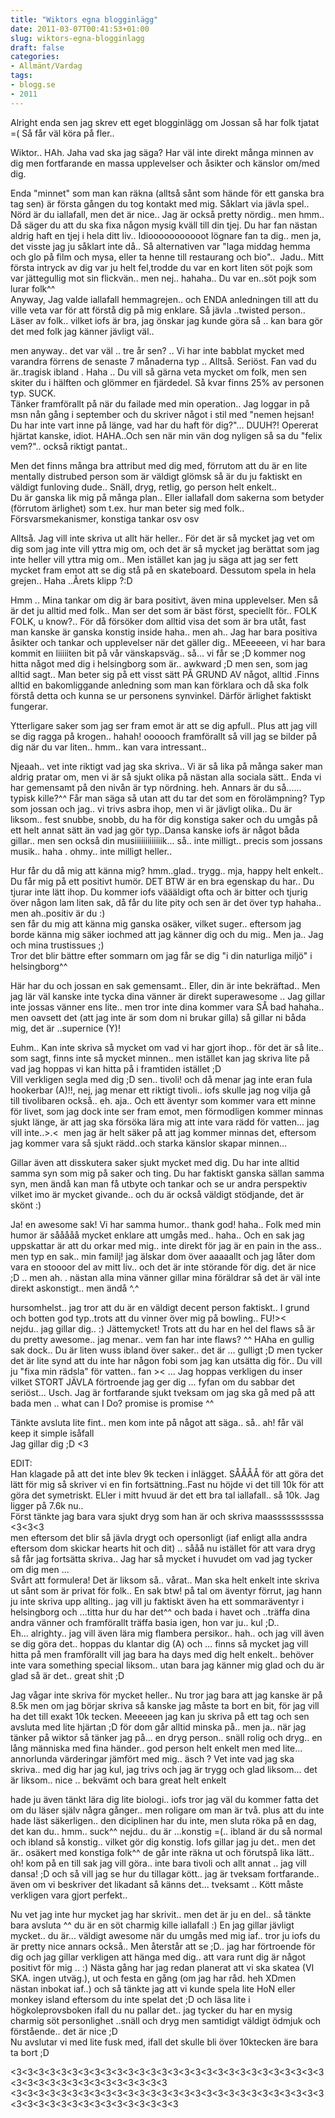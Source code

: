 ```yaml
---
title: "Wiktors egna blogginlägg"
date: 2011-03-07T00:41:53+01:00
slug: wiktors-egna-blogginlagg
draft: false
categories:
- Allmänt/Vardag
tags:
- blogg.se
- 2011
---
```

Alright enda sen jag skrev ett eget blogginlägg om Jossan så har folk tjatat =( Så får väl köra på fler..  
  
Wiktor.. HAh. Jaha vad ska jag säga? Har väl inte direkt många minnen av dig men fortfarande en massa upplevelser och åsikter och känslor om/med dig.  
  
Enda "minnet" som man kan räkna (alltså sånt som hände för ett ganska bra tag sen) är första gången du tog kontakt med mig. Såklart via jävla spel.. Nörd är du iallafall, men det är nice.. Jag är också pretty nördig.. men hmm.. Då säger du att du ska fixa någon mysig kväll till din tjej. Du har fan nästan aldrig haft en tjej i hela ditt liv.. Idiooooooooooot lögnare fan ta dig.. men ja, det visste jag ju såklart inte då.. Så alternativen var "laga middag hemma och glo på film och mysa, eller ta henne till restaurang och bio"..  Jadu.. Mitt första intryck av dig var ju helt fel,trodde du var en kort liten söt pojk som var jättegullig mot sin flickvän.. men nej.. hahaha.. Du var en..söt pojk som lurar folk^^  
Anyway, Jag valde iallafall hemmagrejen.. och ENDA anledningen till att du ville veta var för att förstå dig på mig enklare. Så jävla ..twisted person.. Läser av folk.. vilket iofs är bra, jag önskar jag kunde göra så .. kan bara gör det med folk jag känner jävligt väl..  
  
men anyway.. det var väl .. tre år sen? .. Vi har inte babblat mycket med varandra förrens de senaste 7 månaderna typ .. Alltså. Seriöst. Fan vad du är..tragisk ibland . Haha .. Du vill så gärna veta mycket om folk, men sen skiter du i hälften och glömmer en fjärdedel. Så kvar finns 25% av personen typ. SUCK.  
Tänker framförallt på när du failade med min operation.. Jag loggar in på msn nån gång i september och du skriver något i stil med "nemen hejsan! Du har inte vart inne på länge, vad har du haft för dig?"... DUUH?! Opererat hjärtat kanske, idiot. HAHA..Och sen när min vän dog nyligen så sa du "felix vem?".. också riktigt pantat..  
  
Men det finns många bra attribut med dig med, förrutom att du är en lite mentally distrubed person som är väldigt glömsk så är du ju faktiskt en väldigt funloving dude.. Snäll, dryg, retlig, go person helt enkelt..  
Du är ganska lik mig på många plan.. Eller iallafall dom sakerna som betyder (förrutom ärlighet) som t.ex. hur man beter sig med folk.. Försvarsmekanismer, konstiga tankar osv osv  
  
  
Alltså. Jag vill inte skriva ut allt här heller.. För det är så mycket jag vet om dig som jag inte vill yttra mig om, och det är så mycket jag berättat som jag inte heller vill yttra mig om.. Men istället kan jag ju säga att jag ser fett mycket fram emot att se dig stå på en skateboard. Dessutom spela in hela grejen.. Haha ..Årets klipp ?:D  
  
Hmm .. Mina tankar om dig är bara positivt, även mina upplevelser. Men så är det ju alltid med folk.. Man ser det som är bäst först, speciellt för.. FOLK FOLK, u know?.. För då försöker dom alltid visa det som är bra utåt, fast man kanske är ganska konstig inside haha.. men ah.. Jag har bara positiva åsikter och tankar och upplevelser när det gäller dig.. MEeeeeen, vi har bara kommit en liiiiiten bit på vår vänskapsväg.. så... vi får se ;D kommer nog hitta något med dig i helsingborg som är.. awkward ;D men sen, som jag alltid sagt.. Man beter sig på ett visst sätt PÅ GRUND AV något, alltid .Finns alltid en bakomliggande anledning som man kan förklara och då ska folk förstå detta och kunna se ur personens synvinkel. Därför ärlighet faktiskt fungerar.  
  
Ytterligare saker som jag ser fram emot är att se dig apfull.. Plus att jag vill se dig ragga på krogen.. hahah! oooooch framförallt så vill jag se bilder på dig när du var liten.. hmm.. kan vara intressant..  
  
  
Njeaah.. vet inte riktigt vad jag ska skriva.. Vi är så lika på många saker man aldrig pratar om, men vi är så sjukt olika på nästan alla sociala sätt.. Enda vi har gemensamt på den nivån är typ nördning. heh. Annars är du så...... typisk kille?^^ Får man säga så utan att du tar det som en förolämpning? Typ som jossan och jag.. vi trivs asbra ihop, men vi är jävligt olika.. Du är liksom.. fest snubbe, snobb, du ha för dig konstiga saker och du umgås på ett helt annat sätt än vad jag gör typ..Dansa kanske iofs är något båda gillar.. men sen också din musiiiiiiiiiiiiik... så.. inte milligt.. precis som jossans musik.. haha . ohmy.. inte milligt heller..  
  
  
Hur får du då mig att känna mig? hmm..glad.. trygg.. mja, happy helt enkelt.. Du får mig på ett positivt humör. DET BTW är en bra egenskap du har.. Du tjurar inte lätt ihop. Du kommer iofs väääldigt ofta och är bitter och tjurig över någon lam liten sak, då får du lite pity och sen är det över typ hahaha.. men ah..positiv är du :)  
sen får du mig att känna mig ganska osäker, vilket suger.. eftersom jag borde känna mig säker iochmed att jag känner dig och du mig.. Men ja.. Jag och mina trustissues ;)  
Tror det blir bättre efter sommarn om jag får se dig "i din naturliga miljö" i helsingborg^^  
  
Här har du och jossan en sak gemensamt.. Eller, din är inte bekräftad.. Men jag lär väl kanske inte tycka dina vänner är direkt superawesome .. Jag gillar inte jossas vänner ens lite.. men tror inte dina kommer vara SÅ bad hahaha.. men oavsett det (att jag inte är som dom ni brukar gilla) så gillar ni båda mig, det är ..supernice (Y)!  
  
Euhm.. Kan inte skriva så mycket om vad vi har gjort ihop.. för det är så lite.. som sagt, finns inte så mycket minnen.. men istället kan jag skriva lite på vad jag hoppas vi kan hitta på i framtiden istället ;D  
Vill verkligen segla med dig ;D sen.. tivoli! och då menar jag inte eran fula hookerbar (A)!!, nej, jag menar ett riktigt tivoli.. iofs skulle jag nog vilja gå till tivolibaren också.. eh. aja.. Och ett äventyr som kommer vara ett minne för livet, som jag dock inte ser fram emot, men förmodligen kommer minnas sjukt länge, är att jag ska försöka lära mig att inte vara rädd för vatten... jag vill inte..>.<  men jag är helt säker på att jag kommer minnas det, eftersom jag kommer vara så sjukt rädd..och starka känslor skapar minnen...  
  
Gillar även att disskutera saker sjukt mycket med dig. Du har inte alltid samma syn som mig på saker och ting. Du har faktiskt ganska sällan samma syn, men ändå kan man få utbyte och tankar och se ur andra perspektiv vilket imo är mycket givande.. och du är också väldigt stödjande, det är skönt :)  
  
Ja! en awesome sak! Vi har samma humor.. thank god! haha.. Folk med min humor är sååååå mycket enklare att umgås med.. haha.. Och en sak jag uppskattar är att du orkar med mig.. inte direkt för jag är en pain in the ass.. men typ en sak.. min familj! jag älskar dom över aaaaallt och jag låter dom vara en stoooor del av mitt liv.. och det är inte störande för dig. det är nice ;D .. men ah. . nästan alla mina vänner gillar mina föräldrar så det är väl inte direkt askonstigt.. men ändå ^.^  
  
  
hursomhelst.. jag tror att du är en väldigt decent person faktiskt.. I grund och botten god typ..trots att du vinner över mig på bowling.. FU!><  
nejdu.. jag gillar dig.. :) Jättemycket! Trots att du har en hel del flaws så är du pretty awesome.. jag menar.. vem fan har inte flaws? ^^ HAha en gullig sak dock.. Du är liten wuss ibland över saker.. det är ... gulligt ;D men tycker det är lite synd att du inte har någon fobi som jag kan utsätta dig för.. Du vill ju "fixa min rädsla" för vatten.. fan >< ... Jag hoppas verkligen du inser vilket STORT JÄVLA förtroende jag ger dig ... fyfan om du sabbar det seriöst... Usch. Jag är fortfarande sjukt tveksam om jag ska gå med på att bada men .. what can I Do? promise is promise ^^  
  
  
Tänkte avsluta lite fint.. men kom inte på något att säga.. så.. ah! får väl keep it simple isåfall  
Jag gillar dig ;D <3  
  
  
  
  
EDIT:  
Han klagade på att det inte blev 9k tecken i inlägget. SÅÅÅÅ för att göra det lätt för mig så skriver vi en fin fortsättning..Fast nu höjde vi det till 10k för att göra det symetriskt. ELler i mitt hvuud är det ett bra tal iallafall.. så 10k. Jag ligger på 7.6k nu..  
Först tänkte jag bara vara sjukt dryg som han är och skriva maassssssssssa <3<3<3  
men eftersom det blir så jävla drygt och opersonligt (iaf enligt alla andra eftersom dom skickar hearts hit och dit) .. sååå nu istället för att vara dryg så får jag fortsätta skriva.. Jag har så mycket i huvudet om vad jag tycker om dig men ...  
Svårt att formulera! Det är liksom så.. vårat.. Man ska helt enkelt inte skriva ut sånt som är privat för folk.. En sak btw! på tal om äventyr förrut, jag hann ju inte skriva upp allting.. jag vill ju faktiskt även ha ett sommaräventyr i helsingborg och ...titta hur du har det^^ och bada i havet och ..träffa dina andra vänner och framförallt träffa basia igen, hon var ju.. kul ;D..  
Eh... alrighty.. jag vill även lära mig flambera persikor.. hah.. och jag vill även se dig göra det.. hoppas du klantar dig (A) och ... finns så mycket jag vill hitta på men framförallt vill jag bara ha days med dig helt enkelt.. behöver inte vara something special liksom.. utan bara jag känner mig glad och du är glad så är det.. great shit ;D  
  
Jag vågar inte skriva för mycket heller.. Nu tror jag bara att jag kanske är på 8.5k men om jag börjar skriva så kanske jag måste ta bort en bit, för jag vill ha det till exakt 10k tecken. Meeeeen jag kan ju skriva på ett tag och sen avsluta med lite hjärtan ;D för dom går alltid minska på.. men ja.. när jag tänker på wiktor så tänker jag på... en dryg person.. snäll rolig och dryg.. en lång människa med fina händer.. god person helt enkelt men med lite... annorlunda värderingar jämfört med mig.. äsch ? Vet inte vad jag ska skriva.. med dig har jag kul, jag trivs och jag är trygg och glad liksom... det är liksom.. nice .. bekvämt och bara great helt enkelt  
  
hade ju även tänkt lära dig lite biologi.. iofs tror jag väl du kommer fatta det om du läser själv några gånger.. men roligare om man är två. plus att du inte hade läst säkerligen.. den diciplinen har du inte, men sluta röka på en dag, det kan du.. hmm.. suck^^ nejdu.. du är ...konstig =(.. ibland är du så normal och ibland så konstig.. vilket gör dig konstig. Iofs gillar jag ju det.. men det är.. osäkert med konstiga folk^^ de går inte räkna ut och förutspå lika lätt.. oh! kom på en till sak jag vill göra.. inte bara tivoli och allt annat .. jag vill dansa! ;D och så vill jag se hur du tillagar kött.. jag är tveksam fortfarande.. även om vi beskriver det likadant så känns det... tveksamt .. Kött måste verkligen vara gjort perfekt..  
  
Nu vet jag inte hur mycket jag har skrivit.. men det är ju en del.. så tänkte bara avsluta ^^ du är en söt charmig kille iallafall :) En jag gillar jävligt mycket.. du är... väldigt awesome när du umgås med mig iaf.. tror ju iofs du är pretty nice annars också.. Men återstår att se ;D.. jag har förtroende för dig och jag gillar verkligen att hänga med dig.. att vara runt dig är något positivt för mig .. :) Nästa gång har jag redan planerat att vi ska skatea (VI SKA. ingen utväg.), ut och festa en gång (om jag har råd. heh XDmen nästan inbokat iaf..) och så tänkte jag att vi kunde spela lite HoN eller monkey island eftersom du inte spelat det ;D och läsa lite i högkoleprovsboken ifall du nu pallar det.. jag tycker du har en mysig charmig söt personlighet ..snäll och dryg men samtidigt väldigt ödmjuk och förstående.. det är nice ;D  
Nu avslutar vi med lite fusk med, ifall det skulle bli över 10ktecken äre bara ta bort ;D  
  
<3<3<3<3<3<3<3<3<3<3<3<3<3<3<3<3<3<3<3<3<3<3<3<3<3<3<3<3<3<3<3<3<3<3<3<3<3<3<3<3<3<3  
<3<3<3<3<3<3<3<3<3<3<3<3<3<3<3<3<3<3<3<3<3<3<3<3<3<3<3<3<3<3<3<3<3<3<3<3<3<3<3<3<3<3<3
